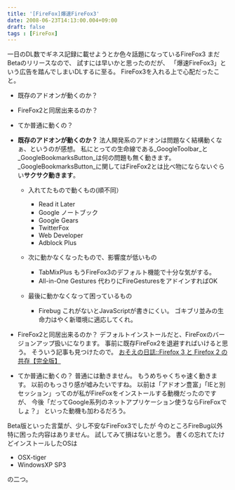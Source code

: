 ```yaml
---
title: '[FireFox]爆速FireFox3'
date: 2008-06-23T14:13:00.004+09:00
draft: false
tags : [FireFox]
---
```


一日のDL数でギネス記録に載せようとか色々話題になっているFireFox3 まだBetaのリリースなので、 試すには早いかと思ったのだが、 「爆速FireFox3」という広告を踏んでしまいDLするに至る。 FireFox3を入れる上で心配だったこと。  

*   既存のアドオンが動くのか？
*   FireFox2と同居出来るのか？
*   てか普通に動くの？

*   **既存のアドオンが動くのか？** 法人開発系のアドオンは問題なく結構動くなぁ、というのが感想。 私にとっての生命線である_GoogleToolbar_と_GoogleBookmarksButton_は何の問題も無く動きます。 _GoogleBookmarksButton_に関してはFireFox2とは比べ物にならないぐらい**サクサク動きます**。  
    
    *   入れてたもので動くもの(順不同）  
        
        *   Read it Later
        *   Google ノートブック
        *   Google Gears
        *   TwitterFox
        *   Web Developer
        *   Adblock Plus
        
          
        
    *   次に動かなくなったもので、影響度が低いもの  
        
        *   TabMixPlus もうFireFox3のデフォルト機能で十分な気がする。
        *   All-in-One Gestures 代わりにFireGesturesをアドインすればOK
        
          
        
    *   最後に動かなくなって困っているもの  
        
        *   Firebug これがないとJavaScriptが書きにくい。 ゴキブリ並みの生命力はやく新環境に適応してくれ。
        
          
        
    
      
    
*   FireFox2と同居出来るのか？ デフォルトインストールだと、FireFoxのバージョンアップ扱いになります。 事前に既存FireFox2を退避すればいけると思う。 そういう記事も見つけたので。 [おそえの日誌::Firefox 3 と Firefox 2 の共存【完全版】](http://blog.osoe.jp/article/16154879.html "おそえの日誌::Firefox 3 と Firefox 2 の共存【完全版】")
*   てか普通に動くの？ 普通には動きません。 もうめちゃくちゃ速く動きます。 以前のもっさり感が嘘みたいですね。 以前は「アドオン豊富」「IEと別セッション」ってのが私がFireFoxをインストールする動機だったのですが、 今後「だってGoogle系列のネットアプリケーション使うならFireFoxでしょ？」 といった動機も加わるだろう。

Beta版といった言葉が、少し不安なFireFox3でしたが 今のところFireBug以外特に困った内容はありません。 試してみて損はないと思う。 書くの忘れてたけどインストールしたOSは  

*   OSX-tiger
*   WindowsXP SP3

の二つ。